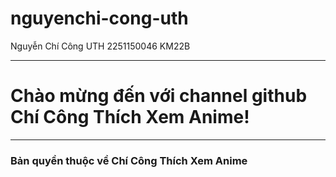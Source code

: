 # nguyenchi-cong-uth
Nguyễn Chí Công UTH 2251150046 KM22B

___

# Chào mừng đến với channel github Chí Công Thích Xem Anime!

___

### Bản quyền thuộc về Chí Công Thích Xem Anime
